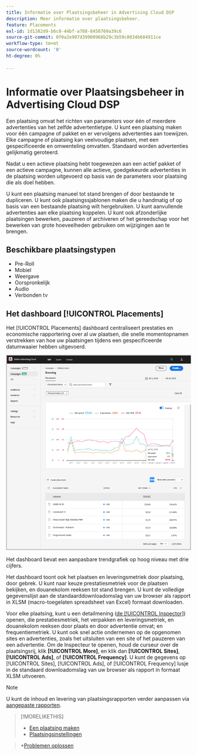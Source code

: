 ```yaml
---
title: Informatie over Plaatsingsbeheer in Advertising Cloud DSP
description: Meer informatie over plaatsingsbeheer.
feature: Placements
exl-id: 1d1382d9-b6c8-44bf-a708-8458769a39c6
source-git-commit: 0f0a2e907d39900968b29c3b59c8034b604911ce
workflow-type: tm+mt
source-wordcount: '0'
ht-degree: 0%

---
```


# Informatie over Plaatsingsbeheer in Advertising Cloud DSP

Een plaatsing omvat het richten van parameters voor één of meerdere advertenties van het zelfde advertentietype. U kunt een plaatsing maken voor één campagne of pakket en er vervolgens advertenties aan toewijzen. Elke campagne of plaatsing kan veelvoudige plaatsen, met een gespecificeerde en omwenteling omvatten. Standaard worden advertenties gelijkmatig geroteerd.

Nadat u een actieve plaatsing hebt toegewezen aan een actief pakket of een actieve campagne, kunnen alle actieve, goedgekeurde advertenties in de plaatsing worden uitgevoerd op basis van de parameters voor plaatsing die als doel hebben.

U kunt een plaatsing manueel tot stand brengen of door bestaande te dupliceren. U kunt ook plaatsingssjablonen maken die u handmatig of op basis van een bestaande plaatsing wilt hergebruiken. U kunt aanvullende advertenties aan elke plaatsing koppelen. U kunt ook afzonderlijke plaatsingen bewerken, pauzeren of archiveren of het gereedschap voor het bewerken van grote hoeveelheden gebruiken om wijzigingen aan te brengen.

## Beschikbare plaatsingstypen

* Pre-Roll
* Mobiel
* Weergave
* Oorspronkelijk
* Audio
* Verbonden tv

## Het dashboard [!UICONTROL Placements]

Het [!UICONTROL Placements] dashboard centraliseert prestaties en economische rapportering over al uw plaatsen, die snelle momentopnamen verstrekken van hoe uw plaatsingen tijdens een gespecificeerde datumwaaier hebben uitgevoerd.

![Plaatsingsdashboard](/help/dsp/assets/placement-dashboard.png)

Het dashboard bevat een aanpasbare trendgrafiek op hoog niveau met drie cijfers.

Het dashboard toont ook het plaatsen en leveringsmetriek door plaatsing, door gebrek. U kunt naar keuze prestatiesmetriek voor de plaatsen bekijken, en douanekolom reeksen tot stand brengen. U kunt de volledige gegevenslijst aan de standaarddownloadomslag van uw browser als rapport in XLSM (macro-toegelaten spreadsheet van Excel) formaat downloaden.

Voor elke plaatsing, kunt u een detailmening ([de [!UICONTROL Inspector]](/help/dsp/campaign-management/reports/campaign-reports-about.md)) openen, die prestatiesmetriek, het verpakken en leveringsmetriek, en douanekolom reeksen door plaats en door advertentie omvat; en frequentiemetriek. U kunt ook snel actie ondernemen op de opgenomen sites en advertenties, zoals het uitsluiten van een site of het pauzeren van een advertentie. Om de Inspecteur te openen, houd de curseur over de plaatsingsrij, klik **[!UICONTROL More]**, en klik dan **[!UICONTROL Sites]**, **[!UICONTROL Ads]**, of **[!UICONTROL Frequency]**. U kunt de gegevens op [!UICONTROL Sites], [!UICONTROL Ads], of [!UICONTROL Frequency] lusje in de standaard downloadomslag van uw browser als rapport in formaat XLSM uitvoeren.

>[!NOTE]
>
>U kunt de inhoud en levering van plaatsingsrapporten verder aanpassen via [aangepaste rapporten](/help/dsp/reports/report-about.md).

>[!MORELIKETHIS]
>
>* [Een plaatsing maken](/help/dsp/campaign-management/placements/placement-create.md)
>* [Plaatsingsinstellingen](/help/dsp/campaign-management/placements/placement-settings.md)

   >*[Problemen oplossen](/help/dsp/optimization/troubleshooting-performance.md)

